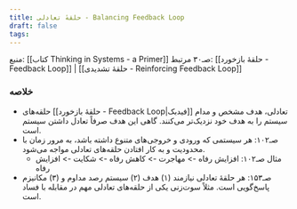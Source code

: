 ```yaml
---
title: حلقهٔ تعادلی - Balancing Feedback Loop
draft: false
tags:
---
```


منبع: [[کتاب Thinking in Systems - a Primer]] صـ۳۰
مرتبط: [[حلقهٔ بازخورد - Feedback Loop]] | [[حلقهٔ تشدیدی - Reinforcing Feedback Loop]]

### خلاصه

- حلقه‌های [[حلقهٔ بازخورد - Feedback Loop|فیدبک]] تعادلی، هدف مشخص و مدام سیستم را به هدف خود نزدیک‌تر می‌کنند. گاهی این هدف صرفاً تعادل داشتن سیستم است.
- صـ۱۰۲: هر سیستمی که ورودی و خروجی‌های متنوع داشته باشد، به مرور زمان با محدودیت و به کار افتادن حلقه‌های تعادلی مواجه می‌شود.
	- مثال صـ۱۰۲: افزایش رفاه -> مهاجرت -> کاهش رفاه -> شکایت -> افزایش رفاه
- صـ۱۵۳: هر حلقهٔ تعادلی نیازمند (۱) هدف (۲) سیستم رصد مداوم و (۳) مکانیزم پاسخ‌گویی است. مثلاً سوت‌زنی یکی از حلقه‌های تعادلی مهم در مقابله با فساد است.